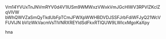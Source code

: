 Vm14YVUxTnJNVmRYV0d4V1lUSm9WMWxzVWxkVmJGcHlWV3RPVlZKclZqVlVW
bWhQWVZaSmQyTkdUbFpTCmJFWXpWWHBDVDJSSFJrbFdiWFJyQ21WcVFUVlJN
bVIzWkVacmVsTlVNRXREYldSdFkxRTlQUW9LWlcxMgoKaXpy

hna
